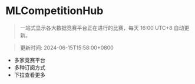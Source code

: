 # MLCompetitionHub

> 一站式显示各大数据竞赛平台正在进行的比赛，每天 16:00 UTC+8 自动更新。
  
> 更新时间: 2024-06-15T15:58:00+0800 

* 多家竞赛平台
* 多种订阅方式
* 下拉查看更多